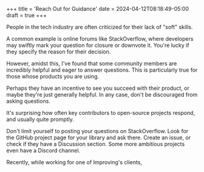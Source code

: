 +++
title = 'Reach Out for Guidance'
date = 2024-04-12T08:18:49-05:00
draft = true
+++

People in the tech industry are often criticized for their lack of "soft" skills.

A common example is online forums like StackOverflow, 
where developers may swiftly mark your question for closure or downvote it. 
You're lucky if they specify the reason for their decision.

However, amidst this, I've found that some community members are incredibly 
helpful and eager to answer questions. This is particularly true for those whose products you are using.

Perhaps they have an incentive to see you succeed with their product, 
or maybe they're just generally helpful. 
In any case, don't be discouraged from asking questions.

It's surprising how often key contributors to open-source projects respond, and usually quite promptly.

Don't limit yourself to posting your questions on StackOverflow.
Look for the GitHub project page for your library and ask there. Create an issue, or check if they have a Discussion section.
Some more ambitious projects even have a Discord channel.

Recently, while working for one of Improving's clients, 
